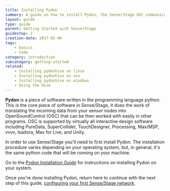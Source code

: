 ```yaml
---
title: Installing Pydon
summary: A guide on how to install Pydon, the Sense/Stage OSC communication software.
layout: guide
type: guide
parent: Getting Started with Sense/Stage
guidestep: 2
creation-date: 2017-02-06
tags:
    - basics
    - todo
category: introduction
subcategory: getting-started
related:
    - Installing pydonhive on linux
    - Installing pydonhive on osx
    - Installing pydonhive on windows
    - Using the Hive
---
```



**Pydon** is a piece of software written in the programming language python. This is the core piece of software in Sense/Stage, it does the work of translating the incoming data from your sensor nodes into OpenSoundControl (OSC) that can be then worked with easily in other programs. OSC is supported by virtually all interactive design software including PureData, SuperCollider, TouchDesigner, Processing, Max/MSP, vvvv, Isadora, Max for Live, and Unity.

In order to use Sense/Stage you'll need to first install Pydon. The installation procedure varies depending on your operating system, but, in general, it's the same python code that will be running on your machine.

Go to the [Pydon Installation Guide](/sensestage-v1/pydon-installation-guide) for instructions on installing Pydon on your system.

Once you're done installing Pydon, return here to continue with the next step of this guide, [configuring your first Sense/Stage network](making-your-first-configuration-file).
